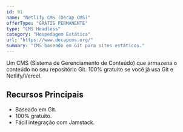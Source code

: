 ```yaml
---
id: 91
name: "Netlify CMS (Decap CMS)"
offerType: "GRÁTIS PERMANENTE"
type: "CMS Headless"
category: "Hospedagem Estática"
url: "https://www.decapcms.org/"
summary: "CMS baseado em Git para sites estáticos."
---
```


Um CMS (Sistema de Gerenciamento de Conteúdo) que armazena o conteúdo no seu repositório Git. 100% gratuito se você já usa Git e Netlify/Vercel.

## Recursos Principais

- Baseado em Git.
- 100% gratuito.
- Fácil integração com Jamstack.
